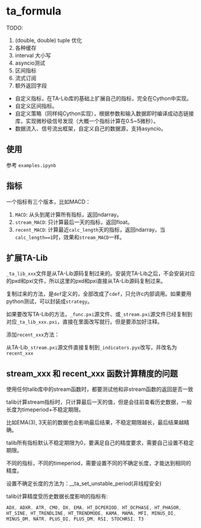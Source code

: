 # ta_formula

TODO:
 1. (double, double) tuple 优化
1. 各种缓存
2. interval 大小写
3. asyncio测试
4. 区间指标
5. 流式订阅
6. 额外返回字段

- 自定义指标，在TA-Lib库的基础上扩展自己的指标，完全在Cython中实现。
- 自定义区间指标。
- 自定义策略（同样纯Cython实现），根据参数和输入数据即时编译成动态链接库，实现微秒级信号发现（大概一个指标计算在0.5~5微秒）。
- 数据流入、信号流出框架，自定义自己的数据源，支持asyncio。

## 使用

参考 `examples.ipynb`

## 指标

一个指标有三个版本，比如MACD：

1. `MACD`: 从头到尾计算所有指标，返回ndarray。
2. `stream_MACD`: 只计算最后一天的指标，返回float。
3. `recent_MACD`: 计算最近`calc_length`天的指标，返回ndarray，当`calc_length==1`时，效果和`stream_MACD`一样。

## 扩展TA-Lib

`_ta_lib_xxx`文件是从TA-Lib源码复制过来的。安装完TA-Lib之后，不会安装对应的pxd和pxi文件，所以这里的pxd和pxi直接从TA-Lib源码复制过来。

复制过来的方法，是`def`定义的，全部改成了`cdef`，只允许c内部调用。如果要用python测试，可以封装成`strategy`。

如果要改写TA-Lib的方法，`_func.pxi`源文件、或`_stream.pxi`源文件已经复制到对应`_ta_lib_xxx.pxi`，直接在里面改写就行。但是要添加好注释。

添加`recent_xxx`方法：

从TA-Lib`_stream.pxi`源文件直接复制到`_indicators.pyx`改写，并改名为`recent_xxx`

## stream_xxx 和 recent_xxx 函数计算精度的问题

使用任何talib库中的stream函数时，都要测试他和非stream函数的返回是否一致

talib计算stream指标时，只计算最后一天的值，但是会往前查看历史数据，一般长度为timeperiod+不稳定期限。

比如EMA(3), 3天前的数据也会影响最后结果，不稳定期限越长，最后结果越精确。

talib所有指标默认不稳定期限为0，要满足自己的精度要求，需要自己设置不稳定期限。

不同的指标，不同的timeperiod，需要设置不同的不确定长度，才能达到相同的精度。

设置不确定长度的方法为：__ta_set_unstable_period(非线程安全)

talib计算精度受历史数据长度影响的指标有:

```c
ADX, ADXR, ATR, CMO, DX, EMA, HT_DCPERIOD, HT_DCPHASE, HT_PHASOR,
HT_SINE, HT_TRENDLINE, HT_TRENDMODE, KAMA, MAMA, MFI, MINUS_DI,
MINUS_DM, NATR, PLUS_DI, PLUS_DM, RSI, STOCHRSI, T3
```
